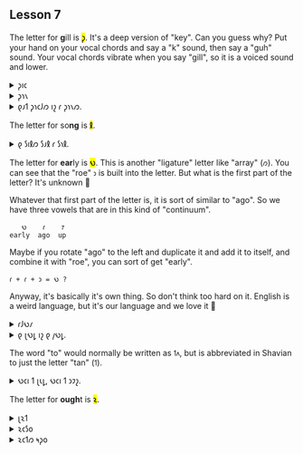 ## Lesson 7

The letter for **g**ill is <mark>𐑜</mark>. It's a deep version of "key". Can you guess why? Put your hand on your vocal chords and say a "k" sound, then say a "guh" sound. Your vocal chords vibrate when you say "gill", so it is a voiced sound and lower.

<details>
    <summary>𐑜𐑦𐑤</summary>
    <p>gill</p>
</details>
<details>
    <summary>𐑜𐑪𐑯</summary>
    <p>gone</p>
</details>
<details>
    <summary>𐑞𐑨𐑑 𐑜𐑪𐑤𐑓𐑼 𐑦𐑟 𐑩 𐑜𐑪𐑯𐑼.</summary>
    <p>That golfer is a goner.</p>
</details>

The letter for so**ng** is <mark>𐑙</mark>.

<details>
    <summary>𐑞 𐑕𐑦𐑙𐑼 𐑕𐑨𐑙 𐑩 𐑕𐑪𐑙.</summary>
    <p>The singer sang a song.</p>
</details>

The letter for **ear**ly is <mark>𐑻</mark>. This is another "ligature" letter like "array" (`𐑼`). You can see that the "roe" `𐑮` is built into the letter. But what is the first part of the letter? It's unknown 🥴

Whatever that first part of the letter is, it is sort of similar to "ago". So we have three vowels that are in this kind of "continuum".

```
   𐑻    𐑩    𐑳
early  ago  up
```

Maybe if you rotate "ago" to the left and duplicate it and add it to itself, and combine it with "roe", you can sort of get "early". 

```
𐑩 + 𐑩 + 𐑮 = 𐑻 ?
```

Anyway, it's basically it's own thing. So don't think too hard on it. English is a weird language, but it's our language and we love it 🤗

<details>
    <summary>𐑩𐑓𐑻𐑥</summary>
    <p>affirm</p>
</details>
<details>
    <summary>𐑞 𐑚𐑻𐑛 𐑦𐑟 𐑞 𐑢𐑻𐑛.</summary>
    <p>The bird is the word.</p>
</details>

The word "to" would normally be written as `𐑑𐑵`, but is abbreviated in Shavian to just the letter "tan" (`𐑑`).

<details>
    <summary>𐑻𐑤𐑦 𐑑 𐑚𐑧𐑛, 𐑻𐑤𐑦 𐑑 𐑮𐑲𐑟.</summary>
    <p>Early to bed, early to rise.</p>
</details>

The letter for **ough**t is <mark>𐑷</mark>.

<details>
    <summary>𐑚𐑷𐑑</summary>
    <p>bought</p>
</details>
<details>
    <summary>𐑷𐑤𐑕𐑴</summary>
    <p>also</p>
</details>
<details>
    <summary>𐑷𐑤𐑑𐑼 𐑰𐑜𐑴</summary>
    <p>alter ego</p>
</details>
